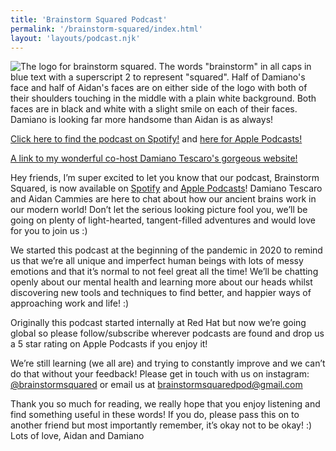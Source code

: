 ```yaml
---
title: 'Brainstorm Squared Podcast'
permalink: '/brainstorm-squared/index.html'
layout: 'layouts/podcast.njk'
---
```

![The logo for brainstorm squared. The words "brainstorm" in all caps in blue text with a superscript 2 to represent "squared". Half of Damiano's face and half of Aidan's faces are on either side of the logo with both of their shoulders touching in the middle with a plain white background. Both faces are in black and white with a slight smile on each of their faces. Damiano is looking far more handsome than Aidan is as always!](/images/brainstorm2.png "Brainstorm Squared")

[Click here to find the podcast on Spotify!](https://open.spotify.com/show/1Qo54JMOfRHWp7fYoecyQo?si=4Ojgh1lzQ_WXeZ1qOFrKCQ) and [here for Apple Podcasts!](https://podcasts.apple.com/gb/podcast/brainstorm-squared/id1559922043)

[A link to my wonderful co-host Damiano Tescaro's gorgeous website!](https://www.damianotescaro.com/brainstorm-squared)

Hey friends, I’m super excited to let you know that our podcast, Brainstorm Squared, is now available on [Spotify](https://open.spotify.com/show/1Qo54JMOfRHWp7fYoecyQo?si=4Ojgh1lzQ_WXeZ1qOFrKCQ) and [Apple Podcasts](https://podcasts.apple.com/gb/podcast/brainstorm-squared/id1559922043)! Damiano Tescaro and Aidan Cammies are here to chat about how our ancient brains work in our modern world! Don’t let the serious looking picture fool you, we’ll be going on plenty of light-hearted, tangent-filled adventures and would love for you to join us  :)


We started this podcast at the beginning of the pandemic in 2020 to remind us that we’re all unique and imperfect human beings with lots of messy emotions and that it’s normal to not feel great all the time! We’ll be chatting openly about our mental health and learning more about our heads whilst discovering new tools and techniques to find better, and happier ways of approaching work and life! :) 

Originally this podcast started internally at Red Hat but now we’re going global so please follow/subscribe wherever podcasts are found and drop us a 5 star rating on Apple Podcasts if you enjoy it! 

We’re still learning (we all are) and trying to constantly improve and we can’t do that without your feedback! 
Please get in touch with us on instagram: [@brainstormsquared](https://www.instagram.com/brainstormsquared) or email us at [brainstormsquaredpod@gmail.com](brainstormsquaredpod@gmail.com)

Thank you so much for reading, we really hope that you enjoy listening and find something useful in these words! If you do, please pass this on to another friend but most importantly remember, it’s okay not to be okay! :) 
Lots of love, Aidan and Damiano